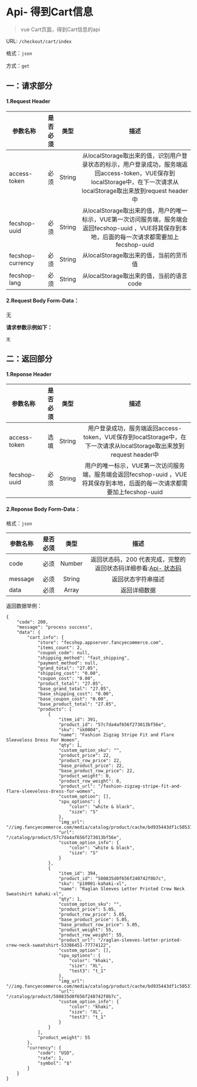 Api- 得到Cart信息
================

> vue Cart页面，得到Cart信息的api



URL: `/checkout/cart/index`

格式：`json`

方式：`get`


一：请求部分
---------

#### 1.Request Header


| 参数名称          | 是否必须    |  类型        |  描述     |
| ------------------| -----:      | :----:       |:----:     |
| access-token      | 必须        |   String     | 从localStorage取出来的值，识别用户登录状态的标示，用户登录成功，服务端返回access-token，VUE保存到localStorage中，在下一次请求从localStorage取出来放到request header中   |
| fecshop-uuid      | 必须        |   String     | 从localStorage取出来的值，用户的唯一标示，VUE第一次访问服务端，服务端会返回fecshop-uuid ，VUE将其保存到本地，后面的每一次请求都需要加上fecshop-uuid    |
| fecshop-currency  | 必须        |   String     | 从localStorage取出来的值，当前的货币值  |
| fecshop-lang      | 必须        |   String     | 从localStorage取出来的值，当前的语言code  |


#### 2.Request Body Form-Data：

无

**请求参数示例如下：**

```
无
```

二：返回部分
----------

#### 1.Reponse Header


| 参数名称          | 是否必须    |  类型        |  描述     |
| ------------------| -----:      | :----:       |:----:     |
| access-token      | 选填        |   String     | 用户登录成功，服务端返回access-token，VUE保存到localStorage中，在下一次请求从localStorage取出来放到request header中   |
| fecshop-uuid      | 必须        |   String     | 用户的唯一标示，VUE第一次访问服务端，服务端会返回fecshop-uuid ，VUE将其保存到本地，后面的每一次请求都需要加上fecshop-uuid    |



#### 2.Reponse Body Form-Data：

格式：`json`

| 参数名称        | 是否必须    |  类型       |  描述        |
| ----------------| -----:      | :----:      |:----:        | 
| code            | 必须        |   Number    | 返回状态码，200 代表完成，完整的返回状态码详细参看:[Api- 状态码](fecshop-server-return-code.md)  |
| message         | 必须        |   String    | 返回状态字符串描述  |
| data            | 必须        |   Array     | 返回详细数据        |

返回数据举例：

```
{
    "code": 200,
    "message": "process success",
    "data": {
        "cart_info": {
            "store": "fecshop.appserver.fancyecommerce.com",
            "items_count": 2,
            "coupon_code": null,
            "shipping_method": "fast_shipping",
            "payment_method": null,
            "grand_total": "27.05",
            "shipping_cost": "0.00",
            "coupon_cost": "0.00",
            "product_total": "27.05",
            "base_grand_total": "27.05",
            "base_shipping_cost": "0.00",
            "base_coupon_cost": "0.00",
            "base_product_total": "27.05",
            "products": [
                {
                    "item_id": 391,
                    "product_id": "57c7da4af656f273013bf56e",
                    "sku": "sk0004",
                    "name": "Fashion Zigzag Stripe Fit and Flare Sleeveless Dress For Women",
                    "qty": 1,
                    "custom_option_sku": "",
                    "product_price": 22,
                    "product_row_price": 22,
                    "base_product_price": 22,
                    "base_product_row_price": 22,
                    "product_weight": 0,
                    "product_row_weight": 0,
                    "product_url": "/fashion-zigzag-stripe-fit-and-flare-sleeveless-dress-for-women",
                    "custom_option": [],
                    "spu_options": {
                        "color": "white & black",
                        "size": "S"
                    },
                    "img_url": "//img.fancyecommerce.com/media/catalog/product/cache/bd935443df1c50537d4edaab4af5d446/150/150/2/01/20160707145718_97803.jpg",
                    "url": "/catalog/product/57c7da4af656f273013bf56e",
                    "custom_option_info": {
                        "color": "white & black",
                        "size": "S"
                    }
                },
                {
                    "item_id": 394,
                    "product_id": "580835d0f656f240742f0b7c",
                    "sku": "p10001-kahaki-xl",
                    "name": "Raglan Sleeves Letter Printed Crew Neck Sweatshirt kahaki-xl",
                    "qty": 1,
                    "custom_option_sku": "",
                    "product_price": 5.05,
                    "product_row_price": 5.05,
                    "base_product_price": 5.05,
                    "base_product_row_price": 5.05,
                    "product_weight": 55,
                    "product_row_weight": 55,
                    "product_url": "/raglan-sleeves-letter-printed-crew-neck-sweatshirt-53386451-77774122",
                    "custom_option": [],
                    "spu_options": {
                        "color": "khaki",
                        "size": "XL",
                        "test3": "t_1"
                    },
                    "img_url": "//img.fancyecommerce.com/media/catalog/product/cache/bd935443df1c50537d4edaab4af5d446/150/150/2/01/20160905101021_28071.jpg",
                    "url": "/catalog/product/580835d0f656f240742f0b7c",
                    "custom_option_info": {
                        "color": "khaki",
                        "size": "XL",
                        "test3": "t_1"
                    }
                }
            ],
            "product_weight": 55
        },
        "currency": {
            "code": "USD",
            "rate": 1,
            "symbol": "$"
        }
    }
}
```